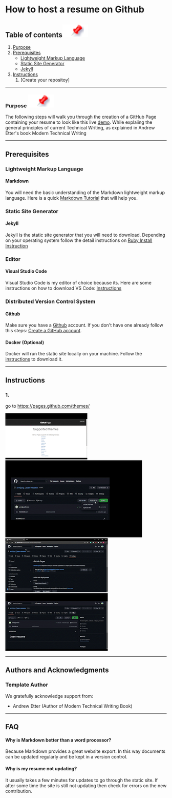 # How to host a resume on Github

## Table of contents[![](./pin.svg)](#table-of-contents)
1. [Purpose](#purpose)
2. [Prerequisites](#prerequisites)
    - [Lightweight Markup Language](#lightweight-markup-language)
    - [Static Site Generator](#static-site-generator)
    - [Jekyll](#jekyll)
3. [Instructions](#instructions)
    1. [Create your repositoy]

--- 

### Purpose [![](./img/pin.svg)](#purpose)

The following steps will walk you through the creation of a GitHub Page containing your resume to look like this live [demo](https://armijosj.github.io/my-resume/).
While explaiing the general principles of current Technical
Writing, as explained in Andrew Etter's book Modern Technical Writing

---

## Prerequisites

### Lightweight Markup Language

#### Markdown
You will need the basic understanding of the Markdown lightweight markup language. Here is a quick [Markdown Tutorial](https://www.markdowntutorial.com/) that will help you.

### Static Site Generator

#### Jekyll
Jekyll is the static site generator that you will need to download. Depending on your operating system follow the detail instructions on [Ruby Install Instruction](https://jekyllrb.com/docs/installation/)

### Editor

#### Visual Studio Code
Visual Studio Code is my editor of choice because its. Here are some instructions on how to download VS Code: [Instructions](https://learn.microsoft.com/en-us/visualstudio/install/install-visual-studio?view=vs-2022)

### Distributed Version Control System

#### Github
Make sure you have a [Github](https://github.com/) account. If you don't have one already follow this steps: [Create a GitHub account](https://learn.microsoft.com/en-us/visualstudio/version-control/git-create-github-account?view=vs-2022).

#### Docker (Optional)
Docker will run the static site locally on your machine. Follow the [instructions](https://docs.docker.com/get-docker/) to download it.

--- 

## Instructions

### 1. 
go to https://pages.github.com/themes/

![](./img/choose%20theme.gif)
![](./img/create-config-yml.gif)
![](./img/demo.gif)
![](./img/publish%20to%20pages.gif)


---

## Authors and Acknowledgments

### Template Author
We gratefully acknowledge support from:
- Andrew Etter (Author of Modern Technical Writing Book)

---

## FAQ

#### Why is Markdown better than a word processor?

Because Markdown provides a great website export. In this way documents can be updated regularly and be kept in a version control.

#### Why is my resume not updating?

It usually takes a few minutes for updates to go through the static site. If after some time the site is still not updating then check for errors on the new contribution. 
